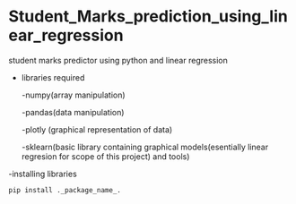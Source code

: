 # Student_Marks_prediction_using_linear_regression

student marks predictor using python and linear regression 

- libraries required
  
  -numpy(array manipulation)
  
  -pandas(data manipulation)
  
  -plotly (graphical representation of data)
  
  -sklearn(basic library containing graphical models(esentially linear regresion for scope of this project) and tools)
 
 
-installing libraries
    
    pip install ._package_name_.
    
 
